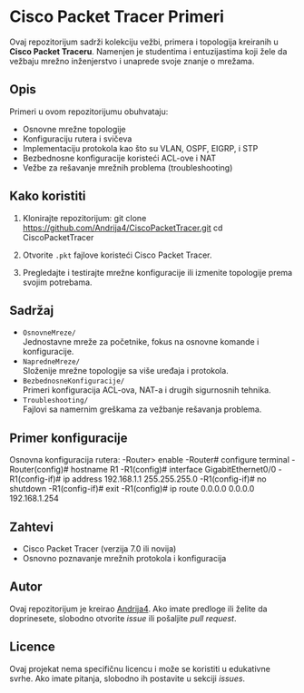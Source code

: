 # Cisco Packet Tracer Primeri

Ovaj repozitorijum sadrži kolekciju vežbi, primera i topologija kreiranih u **Cisco Packet Traceru**. Namenjen je studentima i entuzijastima koji žele da vežbaju mrežno inženjerstvo i unaprede svoje znanje o mrežama.

## Opis

Primeri u ovom repozitorijumu obuhvataju:
- Osnovne mrežne topologije
- Konfiguraciju rutera i svičeva
- Implementaciju protokola kao što su VLAN, OSPF, EIGRP, i STP
- Bezbednosne konfiguracije koristeći ACL-ove i NAT
- Vežbe za rešavanje mrežnih problema (troubleshooting)

## Kako koristiti

1. Klonirajte repozitorijum: git clone https://github.com/Andrija4/CiscoPacketTracer.git cd CiscoPacketTracer

2. Otvorite `.pkt` fajlove koristeći Cisco Packet Tracer.

3. Pregledajte i testirajte mrežne konfiguracije ili izmenite topologije prema svojim potrebama.

## Sadržaj

- `OsnovneMreze/`  
Jednostavne mreže za početnike, fokus na osnovne komande i konfiguracije.
- `NapredneMreze/`  
Složenije mrežne topologije sa više uređaja i protokola.
- `BezbednosneKonfiguracije/`  
Primeri konfiguracija ACL-ova, NAT-a i drugih sigurnosnih tehnika.
- `Troubleshooting/`  
Fajlovi sa namernim greškama za vežbanje rešavanja problema.

## Primer konfiguracije

Osnovna konfiguracija rutera:
-Router> enable 
-Router# configure terminal 
-Router(config)# hostname R1 
-R1(config)# interface GigabitEthernet0/0 
-R1(config-if)# ip address 192.168.1.1 255.255.255.0 
-R1(config-if)# no shutdown 
-R1(config-if)# exit 
-R1(config)# ip route 0.0.0.0 0.0.0.0 192.168.1.254 

## Zahtevi

- Cisco Packet Tracer (verzija 7.0 ili novija)
- Osnovno poznavanje mrežnih protokola i konfiguracija

## Autor

Ovaj repozitorijum je kreirao [Andrija4](https://github.com/Andrija4). Ako imate predloge ili želite da doprinesete, slobodno otvorite *issue* ili pošaljite *pull request*.

## Licence

Ovaj projekat nema specifičnu licencu i može se koristiti u edukativne svrhe. Ako imate pitanja, slobodno ih postavite u sekciji *issues*.

